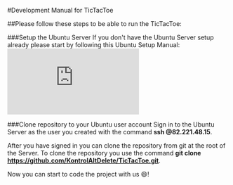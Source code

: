 #Development Manual for TicTacToe

##Please follow these steps to be able to run the TicTacToe:

###Setup the Ubuntu Server
If you don't have the Ubuntu Server setup already please start by following this Ubuntu Setup Manual: 
![alt text](https://github.com/KontrolAltDelete/TicTacToe/blob/Documentation/docs/pdfs/2016-advania-setup.pdf)

###Clone repository to your Ubuntu user account
Sign in to the Ubuntu Server as the user you created with the command __ssh <username>@82.221.48.15__.

After you have signed in you can clone the repository from git at the root of the Server.
To clone the repository you use the command __git clone https://github.com/KontrolAltDelete/TicTacToe.git__.

Now you can start to code the project with us :smile:!


